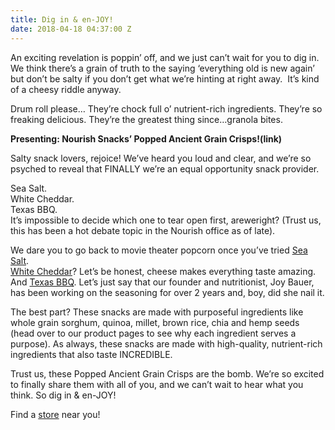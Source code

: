 ```yaml
---
title: Dig in & en-JOY!
date: 2018-04-18 04:37:00 Z
---
```


An exciting revelation is poppin’ off, and we just can’t wait for you to dig in. We think there’s a grain of truth to the saying ‘everything old is new again’ but don’t be salty if you don’t get what we’re hinting at right away.  It’s kind of a cheesy riddle anyway.

Drum roll please…
They’re chock full o’ nutrient-rich ingredients. They’re so freaking delicious. They’re the greatest thing since…granola bites.

**Presenting: Nourish Snacks’ Popped Ancient Grain Crisps!(link)**

Salty snack lovers, rejoice! We’ve heard you loud and clear, and we’re so psyched to reveal that FINALLY we’re an equal opportunity snack provider.

Sea Salt.  
White Cheddar.  
Texas BBQ.  
It’s impossible to decide which one to tear open first, areweright? (Trust us, this has been a hot debate topic in the Nourish office as of late).

We dare you to go back to movie theater popcorn once you’ve tried <a href="/snacks/sea-salt/" target="_blank">Sea Salt</a>.  
<a href="/snacks/white-cheddar/" target="_blank">White Cheddar</a>? Let’s be honest, cheese makes everything taste amazing.  
And <a href="/snacks/texas-bbq/" target="_blank">Texas BBQ</a>. Let’s just say that our founder and nutritionist, Joy Bauer, has been working on the seasoning for over 2 years and, boy, did she nail it.

The best part? These snacks are made with purposeful ingredients like whole grain sorghum, quinoa, millet, brown rice, chia and hemp seeds (head over to our product pages to see why each ingredient serves a purpose). As always, these snacks are made with high-quality, nutrient-rich ingredients that also taste INCREDIBLE.

Trust us, these Popped Ancient Grain Crisps are the bomb. We’re so excited to finally share them with all of you, and we can’t wait to hear what you think. So dig in & en-JOY!

Find a <a href="/locator/" target="_blank">store</a> near you!